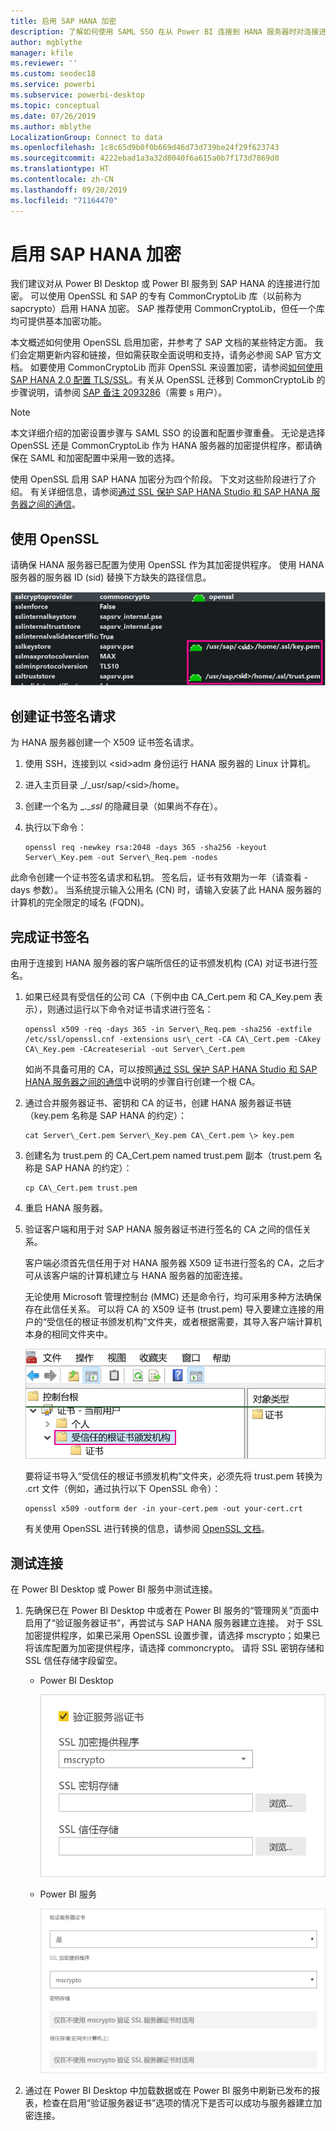 ```yaml
---
title: 启用 SAP HANA 加密
description: 了解如何使用 SAML SSO 在从 Power BI 连接到 HANA 服务器时对连接进行加密。
author: mgblythe
manager: kfile
ms.reviewer: ''
ms.custom: seodec18
ms.service: powerbi
ms.subservice: powerbi-desktop
ms.topic: conceptual
ms.date: 07/26/2019
ms.author: mblythe
LocalizationGroup: Connect to data
ms.openlocfilehash: 1c8c65d9b0f0b669d46d73d739be24f29f623743
ms.sourcegitcommit: 4222ebad1a3a32d8040f6a615a0b7f173d7869d0
ms.translationtype: HT
ms.contentlocale: zh-CN
ms.lasthandoff: 09/20/2019
ms.locfileid: "71164470"
---
```

# <a name="enable-encryption-for-sap-hana"></a>启用 SAP HANA 加密

我们建议对从 Power BI Desktop 或 Power BI 服务到 SAP HANA 的连接进行加密。 可以使用 OpenSSL 和 SAP 的专有 CommonCryptoLib 库（以前称为 sapcrypto）启用 HANA 加密。 SAP 推荐使用 CommonCryptoLib，但任一个库均可提供基本加密功能。

本文概述如何使用 OpenSSL 启用加密，并参考了 SAP 文档的某些特定方面。 我们会定期更新内容和链接，但如需获取全面说明和支持，请务必参阅 SAP 官方文档。 如要使用 CommonCryptoLib 而非 OpenSSL 来设置加密，请参阅[如何使用 SAP HANA 2.0 配置 TLS/SSL](https://blogs.sap.com/2018/11/13/how-to-configure-tlsssl-in-sap-hana-2.0/)。有关从 OpenSSL 迁移到 CommonCryptoLib 的步骤说明，请参阅 [SAP 备注 2093286](https://launchpad.support.sap.com/#/notes/2093286)（需要 s 用户）。

> [!NOTE]
> 本文详细介绍的加密设置步骤与 SAML SSO 的设置和配置步骤重叠。 无论是选择 OpenSSL 还是 CommonCryptoLib 作为 HANA 服务器的加密提供程序，都请确保在 SAML 和加密配置中采用一致的选择。

使用 OpenSSL 启用 SAP HANA 加密分为四个阶段。 下文对这些阶段进行了介绍。  有关详细信息，请参阅[通过 SSL 保护 SAP HANA Studio 和 SAP HANA 服务器之间的通信](https://blogs.sap.com/2015/09/28/securing-the-communication-between-sap-hana-studio-and-sap-hana-server-through-ssl/)。

## <a name="use-openssl"></a>使用 OpenSSL

请确保 HANA 服务器已配置为使用 OpenSSL 作为其加密提供程序。 使用 HANA 服务器的服务器 ID (sid) 替换下方缺失的路径信息。

![OpenSSL 加密提供程序](media/desktop-sap-hana-encryption/ssl-crypto-provider.png)

## <a name="create-a-certificate-signing-request"></a>创建证书签名请求

为 HANA 服务器创建一个 X509 证书签名请求。

1. 使用 SSH，连接到以 \<sid\>adm 身份运行 HANA 服务器的 Linux 计算机。

1. 进入主页目录 _/_usr/sap/\<sid\>/home。

1. 创建一个名为 _.__ssl_ 的隐藏目录（如果尚不存在）。

1. 执行以下命令：

    ```
    openssl req -newkey rsa:2048 -days 365 -sha256 -keyout Server\_Key.pem -out Server\_Req.pem -nodes
    ```

此命令创建一个证书签名请求和私钥。 签名后，证书有效期为一年（请查看 -days 参数）。 当系统提示输入公用名 (CN) 时，请输入安装了此 HANA 服务器的计算机的完全限定的域名 (FQDN)。

## <a name="get-the-certificate-signed"></a>完成证书签名

由用于连接到 HANA 服务器的客户端所信任的证书颁发机构 (CA) 对证书进行签名。

1. 如果已经具有受信任的公司 CA（下例中由 CA\_Cert.pem 和 CA\_Key.pem 表示），则通过运行以下命令对证书请求进行签名：

    ```
    openssl x509 -req -days 365 -in Server\_Req.pem -sha256 -extfile /etc/ssl/openssl.cnf -extensions usr\_cert -CA CA\_Cert.pem -CAkey CA\_Key.pem -CAcreateserial -out Server\_Cert.pem
    ```

    如尚不具备可用的 CA，可以按照[通过 SSL 保护 SAP HANA Studio 和 SAP HANA 服务器之间的通信](https://blogs.sap.com/2015/09/28/securing-the-communication-between-sap-hana-studio-and-sap-hana-server-through-ssl/)中说明的步骤自行创建一个根 CA。

1. 通过合并服务器证书、密钥和 CA 的证书，创建 HANA 服务器证书链（key.pem 名称是 SAP HANA 的约定）：

    ```
    cat Server\_Cert.pem Server\_Key.pem CA\_Cert.pem \> key.pem
    ```

1. 创建名为 trust.pem 的 CA\_Cert.pem named trust.pem 副本（trust.pem 名称是 SAP HANA 的约定）：

    ```
    cp CA\_Cert.pem trust.pem
    ```

1. 重启 HANA 服务器。

1. 验证客户端和用于对 SAP HANA 服务器证书进行签名的 CA 之间的信任关系。

    客户端必须首先信任用于对 HANA 服务器 X509 证书进行签名的 CA，之后才可从该客户端的计算机建立与 HANA 服务器的加密连接。

    无论使用 Microsoft 管理控制台 (MMC) 还是命令行，均可采用多种方法确保存在此信任关系。 可以将 CA 的 X509 证书 (trust.pem) 导入要建立连接的用户的“受信任的根证书颁发机构”文件夹，或者根据需要，其导入客户端计算机本身的相同文件夹中。

    ![“受信任的根证书颁发机构”文件夹](media/desktop-sap-hana-encryption/trusted-root-certification.png)

    要将证书导入“受信任的根证书颁发机构”文件夹，必须先将 trust.pem 转换为 .crt 文件（例如，通过执行以下 OpenSSL 命令）：

    ```
    openssl x509 -outform der -in your-cert.pem -out your-cert.crt
    ```
    
    有关使用 OpenSSL 进行转换的信息，请参阅 [OpenSSL 文档](https://www.openssl.org/docs/manmaster/man1/x509.html)。

## <a name="test-the-connection"></a>测试连接

在 Power BI Desktop 或 Power BI 服务中测试连接。

1. 先确保已在 Power BI Desktop 中或者在 Power BI 服务的“管理网关”页面中启用了“验证服务器证书”，再尝试与 SAP HANA 服务器建立连接。 对于 SSL 加密提供程序，如果已采用 OpenSSL 设置步骤，请选择 mscrypto；如果已将该库配置为加密提供程序，请选择 commoncrypto。 请将 SSL 密钥存储和 SSL 信任存储字段留空。

    - Power BI Desktop

        ![验证服务器证书 - 服务](media/desktop-sap-hana-encryption/validate-server-certificate-service.png)

    - Power BI 服务

        ![验证服务器证书 - Desktop](media/desktop-sap-hana-encryption/validate-server-certificate-desktop.png)

1. 通过在 Power BI Desktop 中加载数据或在 Power BI 服务中刷新已发布的报表，检查在启用“验证服务器证书”选项的情况下是否可以成功与服务器建立加密连接。
